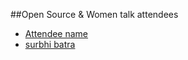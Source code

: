 ##Open Source & Women talk attendees

* [Attendee name](https://github.com/thelastjedi/osw-talk "github/twitter/facebook profile")
* [surbhi batra](https://github.com/Meaaow)



